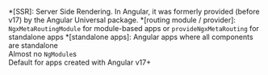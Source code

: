 *[SSR]: Server Side Rendering. In Angular, it was formerly provided (before v17) by the Angular Universal package.
*[routing module / provider]: `NgxMetaRoutingModule` for module-based apps or `provideNgxMetaRouting` for standalone apps
*[standalone apps]: Angular apps where all components are standalone<br>Almost no `NgModule`s<br>Default for apps created with Angular v17+
